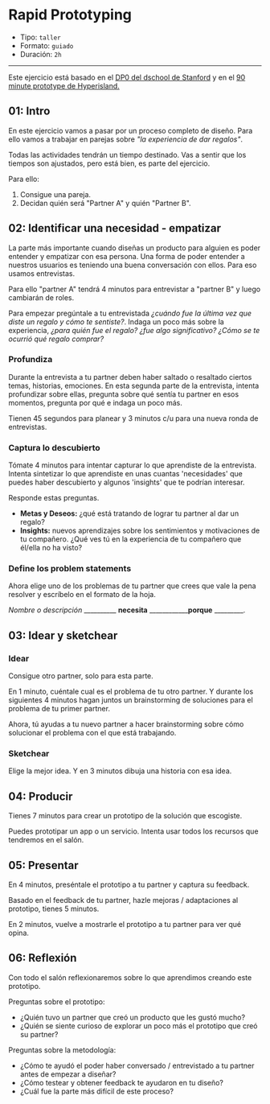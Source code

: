 # Rapid Prototyping

- Tipo: `taller`
- Formato: `guiado`
- Duración: `2h`

***

Este ejercicio está basado en el [DP0 del dschool de Stanford](https://static1.squarespace.com/static/57c6b79629687fde090a0fdd/t/5899326a86e6c0878c6e63f1/1486434929824/crashcourseplaybookfinal3-1-120302015105-phpapp02.pdf)
 y en el [90 minute prototype de Hyperisland.](http://toolbox.hyperisland.com/90-minute-prototypes)

## 01: Intro

En este ejercicio vamos a pasar por un proceso completo de diseño. Para ello
vamos a trabajar en parejas sobre _"la experiencia de dar regalos"_.

Todas las actividades tendrán un tiempo destinado. Vas a sentir que los tiempos
son ajustados, pero está bien, es parte del ejercicio.

Para ello:

1. Consigue una pareja.
2. Decidan quién será "Partner A"  y quién "Partner B".

## 02: Identificar una necesidad - empatizar

La parte más importante cuando diseñas un producto para alguien es poder entender
y empatizar con esa persona. Una forma de poder entender a nuestros usuarios es
teniendo una buena conversación con ellos. Para eso usamos entrevistas.

Para ello "partner A" tendrá 4 minutos para entrevistar a "partner B" y luego
cambiarán de roles.

Para empezar pregúntale a tu entrevistada _¿cuándo fue la última vez que diste
un regalo y cómo te sentiste?_. Indaga un poco más sobre la experiencia,
_¿para quién fue el regalo? ¿fue algo significativo? ¿Cómo se te ocurrió qué
regalo comprar?_

### Profundiza

Durante la entrevista a tu partner deben haber saltado o resaltado ciertos temas,
historias, emociones. En esta segunda parte de la entrevista, intenta profundizar
sobre ellas, pregunta sobre qué sentía tu partner en esos momentos, pregunta por
qué e indaga un poco más.

Tienen 45 segundos para planear y 3 minutos c/u para una nueva ronda de
entrevistas.

### Captura lo descubierto

Tómate 4 minutos para intentar capturar lo que aprendiste de la entrevista.
Intenta sintetizar lo que aprendiste en unas cuantas 'necesidades' que puedes
haber descubierto y algunos 'insights' que te podrían interesar.

Responde estas preguntas.

- **Metas y Deseos:** ¿qué está tratando de lograr tu partner al dar un regalo?
- **Insights:** nuevos aprendizajes sobre los sentimientos y motivaciones de tu
  compañero. ¿Qué ves tú en la experiencia de tu compañero que él/ella no ha
  visto?

### Define los problem statements

Ahora elige uno de los problemas de tu partner que crees que vale la pena
resolver y escríbelo en el formato de la hoja.

_Nombre o descripción_ __________ **necesita** ____________**porque** _________.

## 03: Idear y sketchear

### Idear

Consigue otro partner, solo para esta parte.

En 1 minuto, cuéntale cual es el problema de tu otro partner. Y durante los
siguientes 4 minutos hagan juntos un brainstorming de soluciones para el
problema de tu primer partner.

Ahora, tú ayudas a tu nuevo partner a hacer brainstorming sobre cómo solucionar
el problema con el que está trabajando.

### Sketchear

Elige la mejor idea. Y en 3 minutos dibuja una historia con esa idea.

## 04: Producir

Tienes 7 minutos para crear un prototipo de la solución que escogiste.

Puedes prototipar un app o un servicio. Intenta usar todos los recursos que
tendremos en el salón.

## 05: Presentar

En 4 minutos, preséntale el prototipo a tu partner y captura su feedback.

Basado en el feedback de tu partner, hazle mejoras / adaptaciones al prototipo,
tienes 5 minutos.

En 2 minutos, vuelve a mostrarle el prototipo a tu partner para ver qué opina.

## 06: Reflexión

Con todo el salón reflexionaremos sobre lo que aprendimos creando este prototipo.

Preguntas sobre el prototipo:

- ¿Quién tuvo un partner que creó un producto que les gustó mucho?
- ¿Quién se siente curioso de explorar un poco más el prototipo que creó su
  partner?

Preguntas sobre la metodología:

- ¿Cómo te ayudó el poder haber conversado / entrevistado a tu partner antes de
  empezar a diseñar?
- ¿Cómo testear y obtener feedback te ayudaron en tu diseño?
- ¿Cuál fue la parte más difícil de este proceso?

